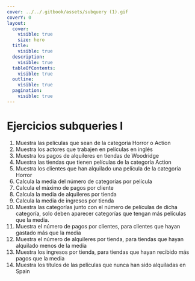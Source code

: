 ```yaml
---
cover: ../../.gitbook/assets/subquery (1).gif
coverY: 0
layout:
  cover:
    visible: true
    size: hero
  title:
    visible: true
  description:
    visible: true
  tableOfContents:
    visible: true
  outline:
    visible: true
  pagination:
    visible: true
---
```


# Ejercicios subqueries I

1. Muestra las películas que sean de la categoría Horror o Action
2. Muestra los actores que trabajen en películas en inglés
3. Muestra los pagos de alquileres en tiendas de Woodridge
4. Muestra las tiendas que tienen películas de la categoría Action
5. Muestra los clientes que han alquilado una película de la categoría Horror
6. Calcula la media  del número de categorías por película
7. Calcula el máximo de pagos por cliente
8. Calcula la media de alquileres por tienda
9. Calcula la media de ingresos por tienda
10. Muestra las categorías junto con el número de películas de dicha categoría, solo deben aparecer categorías que tengan más películas que la media.
11. Muestra el número de pagos por clientes, para clientes que hayan gastado más que la media
12. Muestra el número de alquileres por tienda, para tiendas que hayan alquilado menos de la media
13. Muestra los ingresos por tienda, para tiendas que hayan recibido más pagos que la media
14. Muestra los títulos de las películas que nunca han sido alquiladas en Spain
